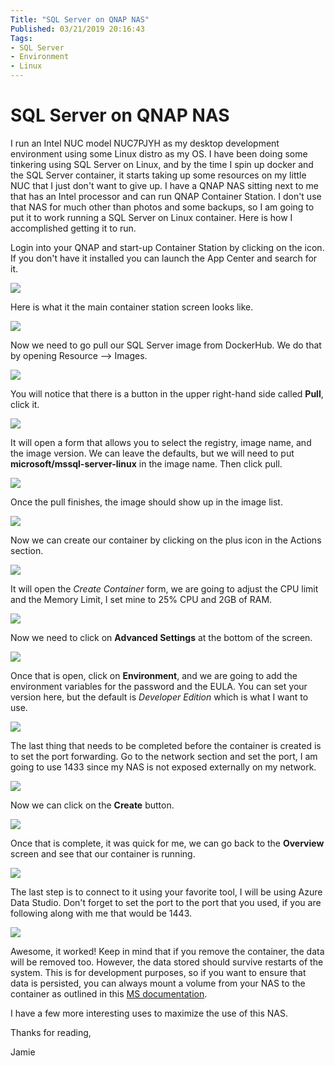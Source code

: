 ```yaml
---
Title: "SQL Server on QNAP NAS"
Published: 03/21/2019 20:16:43
Tags: 
- SQL Server
- Environment
- Linux
---
```

# SQL Server on QNAP NAS

I run an Intel NUC model NUC7PJYH as my desktop development environment using some Linux distro as my OS. I have been doing some tinkering using SQL Server on Linux, and by the time I spin up docker and the SQL Server container, it starts taking up some resources on my little NUC that I just don't want to give up. I have a QNAP NAS sitting next to me that has an Intel processor and can run QNAP Container Station. I don't use that NAS for much other than photos and some backups, so I am going to put it to work running a SQL Server on Linux container. Here is how I accomplished getting it to run.

Login into your QNAP and start-up Container Station by clicking on the icon. If you don't have it installed you can launch the App Center and search for it.

![](/images/mssql-linux/container-station.png)

Here is what it the main container station screen looks like.

![](/images/mssql-linux/open-station.png)

Now we need to go pull our SQL Server image from DockerHub. We do that by opening Resource --> Images.

![](/images/mssql-linux/images.png)

You will notice that there is a button in the upper right-hand side called **Pull**, click it.

![](/images/mssql-linux/pull-button.png)

It will open a form that allows you to select the registry, image name, and the image version. We can leave the defaults, but we will need to put **microsoft/mssql-server-linux** in the image name. Then click pull.

![](/images/mssql-linux/dockerhubpull.png)

Once the pull finishes, the image should show up in the image list.

![](/images/mssql-linux/pulledimage.png)

Now we can create our container by clicking on the plus icon in the Actions section.

![](/images/mssql-linux/createimageaction.png)

It will open the *Create Container* form, we are going to adjust the CPU limit and the Memory Limit, I set mine to 25% CPU and 2GB of RAM.

![](/images/mssql-linux/basicconfig.png)

Now we need to click on **Advanced Settings** at the bottom of the screen.

![](/images/mssql-linux/advancedlocation.png)

Once that is open, click on **Environment**, and we are going to add the environment variables for the password and the EULA. You can set your version here, but the default is *Developer Edition* which is what I want to use.

![](/images/mssql-linux/setenvs.png)

The last thing that needs to be completed before the container is created is to set the port forwarding. Go to the network section and set the port, I am going to use 1433 since my NAS is not exposed externally on my network.

![](/images/mssql-linux/portforward.png)

Now we can click on the **Create** button.

![](/images/mssql-linux/createcontainer.png)

Once that is complete, it was quick for me, we can go back to the **Overview** screen and see that our container is running.

![](/images/mssql-linux/runningcontainer.png)

The last step is to connect to it using your favorite tool, I will be using Azure Data Studio. Don't forget to set the port to the port that you used, if you are following along with me that would be 1443.

![](/images/mssql-linux/connected.png)

Awesome, it worked! Keep in mind that if you remove the container, the data will be removed too. However, the data stored should survive restarts of the system. This is for development purposes, so if you want to ensure that data is persisted, you can always mount a volume from your NAS to the container as outlined in this [MS documentation](https://docs.microsoft.com/en-us/sql/linux/sql-server-linux-configure-docker?view=sql-server-2017#mount-a-host-directory-as-data-volume).

I have a few more interesting uses to maximize the use of this NAS.

Thanks for reading,

Jamie
